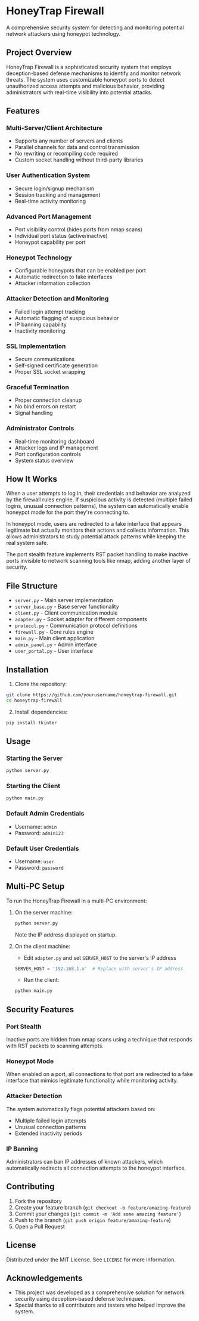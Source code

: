 # HoneyTrap Firewall

A comprehensive security system for detecting and monitoring potential network attackers using honeypot technology.

## Project Overview

HoneyTrap Firewall is a sophisticated security system that employs deception-based defense mechanisms to identify and monitor network threats. The system uses customizable honeypot ports to detect unauthorized access attempts and malicious behavior, providing administrators with real-time visibility into potential attacks.

## Features

### Multi-Server/Client Architecture
- Supports any number of servers and clients
- Parallel channels for data and control transmission
- No rewriting or recompiling code required
- Custom socket handling without third-party libraries

### User Authentication System
- Secure login/signup mechanism
- Session tracking and management
- Real-time activity monitoring

### Advanced Port Management
- Port visibility control (hides ports from nmap scans)
- Individual port status (active/inactive)
- Honeypot capability per port

### Honeypot Technology
- Configurable honeypots that can be enabled per port
- Automatic redirection to fake interfaces
- Attacker information collection

### Attacker Detection and Monitoring
- Failed login attempt tracking
- Automatic flagging of suspicious behavior
- IP banning capability
- Inactivity monitoring

### SSL Implementation
- Secure communications
- Self-signed certificate generation
- Proper SSL socket wrapping

### Graceful Termination
- Proper connection cleanup
- No bind errors on restart
- Signal handling

### Administrator Controls
- Real-time monitoring dashboard
- Attacker logs and IP management
- Port configuration controls
- System status overview

## How It Works

When a user attempts to log in, their credentials and behavior are analyzed by the firewall rules engine. If suspicious activity is detected (multiple failed logins, unusual connection patterns), the system can automatically enable honeypot mode for the port they're connecting to.

In honeypot mode, users are redirected to a fake interface that appears legitimate but actually monitors their actions and collects information. This allows administrators to study potential attack patterns while keeping the real system safe.

The port stealth feature implements RST packet handling to make inactive ports invisible to network scanning tools like nmap, adding another layer of security.

## File Structure

- `server.py` - Main server implementation
- `server_base.py` - Base server functionality
- `client.py` - Client communication module
- `adapter.py` - Socket adapter for different components
- `protocol.py` - Communication protocol definitions
- `firewall.py` - Core rules engine
- `main.py` - Main client application
- `admin_panel.py` - Admin interface
- `user_portal.py` - User interface

## Installation

1. Clone the repository:
```bash
git clone https://github.com/yourusername/honeytrap-firewall.git
cd honeytrap-firewall
```

2. Install dependencies:
```bash
pip install tkinter
```

## Usage

### Starting the Server
```bash
python server.py
```

### Starting the Client
```bash
python main.py
```

### Default Admin Credentials
- Username: `admin`
- Password: `admin123`

### Default User Credentials
- Username: `user`
- Password: `password`

## Multi-PC Setup

To run the HoneyTrap Firewall in a multi-PC environment:

1. On the server machine:
   ```bash
   python server.py
   ```
   Note the IP address displayed on startup.

2. On the client machine:
   - Edit `adapter.py` and set `SERVER_HOST` to the server's IP address
   ```python
   SERVER_HOST = '192.168.1.x'  # Replace with server's IP address
   ```
   - Run the client:
   ```bash
   python main.py
   ```

## Security Features

### Port Stealth
Inactive ports are hidden from nmap scans using a technique that responds with RST packets to scanning attempts.

### Honeypot Mode
When enabled on a port, all connections to that port are redirected to a fake interface that mimics legitimate functionality while monitoring activity.

### Attacker Detection
The system automatically flags potential attackers based on:
- Multiple failed login attempts
- Unusual connection patterns
- Extended inactivity periods

### IP Banning
Administrators can ban IP addresses of known attackers, which automatically redirects all connection attempts to the honeypot interface.

## Contributing

1. Fork the repository
2. Create your feature branch (`git checkout -b feature/amazing-feature`)
3. Commit your changes (`git commit -m 'Add some amazing feature'`)
4. Push to the branch (`git push origin feature/amazing-feature`)
5. Open a Pull Request

## License

Distributed under the MIT License. See `LICENSE` for more information.

## Acknowledgements

- This project was developed as a comprehensive solution for network security using deception-based defense techniques.
- Special thanks to all contributors and testers who helped improve the system.
